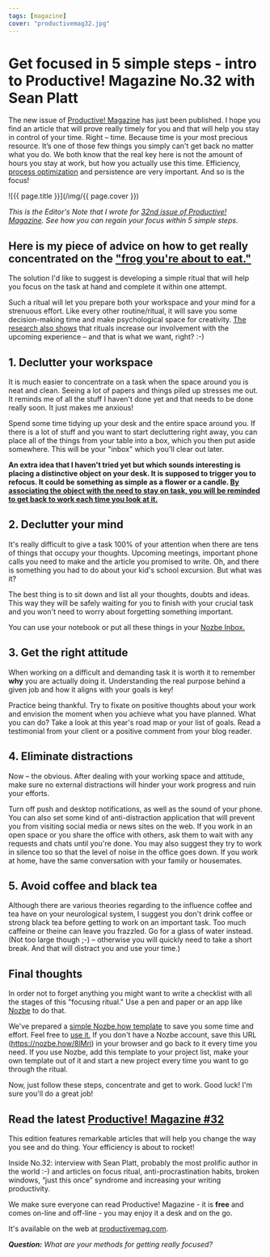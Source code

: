 ```yaml
---
tags: [magazine]
cover: "productivemag32.jpg"
---
```


# Get focused in 5 simple steps - intro to Productive! Magazine No.32 with Sean Platt

The new issue of [Productive! Magazine][32] has just been published. I hope you find an article that will prove really timely for you and that will help you stay in control of your time. Right – time. Because time is your most precious resource. It’s one of those few things you simply can't get back no matter what you do. We both know that the real key here is not the amount of hours you stay at work, but how you actually use this time. Efficiency, [process optimization][opt] and persistence are very important. And so is the focus!

<!--More-->

![{{ page.title }}](/img/{{ page.cover }})

*This is the Editor's Note that I wrote for [32nd issue of Productive! Magazine][32]. See how you can regain your focus within 5 simple steps.*

## Here is my piece of advice on how to get really concentrated on the ["frog you're about to eat."][frog]

The solution I'd like to suggest is developing a simple ritual that will help you focus on the task at hand and complete it within one attempt.

Such a ritual will let you prepare both your workspace and your mind for a strenuous effort. Like every other routine/ritual, it will save you some decision-making time and make psychological space for creativity. [The research also shows][rit-res] that rituals increase our involvement with the upcoming experience – and that is what we want, right? :-)

## 1. Declutter your workspace

It is much easier to concentrate on a task when the space around you is neat and clean. Seeing a lot of papers and things piled up stresses me out. It reminds me of all the stuff I haven't done yet and that needs to be done really soon. It just makes me anxious!

Spend some time tidying up your desk and the entire space around you. If there is a lot of stuff and you want to start decluttering right away, you can place all of the things from your table into a box, which you then put aside somewhere. This will be your "inbox" which you'll clear out later.

**An extra idea that I haven't tried yet but which sounds interesting is placing a distinctive object on your desk. It is supposed to trigger you to refocus. It could be something as simple as a flower or a candle. [By associating the object with the need to stay on task, you will be reminded to get back to work each time you look at it.][object]**

## 2.  Declutter your mind

It's really difficult to give a task 100% of your attention when there are tens of things that occupy your thoughts. Upcoming meetings, important phone calls you need to make and the article you promised to write. Oh, and there is something you had to do about your kid's school excursion. But what was it?

The best thing is to sit down and list all your thoughts, doubts and ideas. This way they will be safely waiting for you to finish with your crucial task and you won't need to worry about forgetting something important.

You can use your notebook or put all these things in your [Nozbe Inbox.][inbox]

## 3. Get the right attitude

When working on a difficult and demanding task it is worth it to remember **why** you are actually doing it. Understanding the real purpose behind a given job and how it aligns with your goals is key!

Practice being thankful. Try to fixate on positive thoughts about your work and envision the moment when you achieve what you have planned. What you can do? Take a look at this year's road map or your list of goals. Read a testimonial from your client or a positive comment from your blog reader.

## 4. Eliminate distractions

Now – the obvious. After dealing with your working space and attitude, make sure no external distractions will hinder your work progress and ruin your efforts.

Turn off push and desktop notifications, as well as the sound of your phone. You can also set some kind of anti-distraction application that will prevent you from visiting social media or news sites on the web. If you work in an open space or you share the office with others, ask them to wait with any requests and chats until you're done. You may also suggest they try to work in silence too so that the level of noise in the office goes down. If you work at home, have the same conversation with your family or housemates.

## 5. Avoid coffee and black tea

Although there are various theories regarding to the influence coffee and tea have on your neurological system, I suggest you don't drink coffee or strong black tea before getting to work on an important task. Too much caffeine or theine can leave you frazzled. Go for a glass of water instead. (Not too large though ;-) – otherwise you will quickly need to take a short break. And that will distract you and use your time.)

## Final thoughts

In order not to forget anything you might want to write a checklist with all the stages of this "focusing ritual." Use a pen and paper or an app like [Nozbe][] to do that.

We've prepared a [simple Nozbe.how template][templ-ritual] to save you some time and effort. Feel free to [use it.][templ-ritual] If you don't have a Nozbe account, save this URL (https://nozbe.how/8lMri) in your browser and go back to it every time you need. If you use Nozbe, add this template to your project list, make your own template out of it and start a new project every time you want to go through the ritual.

Now, just follow these steps, concentrate and get to work. Good luck! I'm sure you'll do a great job!

## Read the latest [Productive! Magazine #32][32]

This edition features remarkable articles that will help you change the way you see and do thing. Your efficiency is about to rocket!

Inside No.32: interview with Sean Platt, probably the most prolific author in the world :-) and articles on focus ritual, anti-procrastination habits, broken windows, “just this once” syndrome and increasing your writing productivity.

We make sure everyone can read Productive! Magazine - it is **free** and comes on-line and off-line - you may enjoy it a desk and on the go. 

It's available on the web at [productivemag.com][32].

***Question:*** *What are your methods for getting really focused?*



[opt]: http://productivemag.com/31/from-the-editor "Workflow optimization = Workflow optimization article by Michael Sliwinski"
[frog]: http://www.amazon.com/Eat-That-Frog-Great-Procrastinating/dp/1576754227 "Eat That Frog = Eat That Frog by Brian Tracy"
[rit-res]: https://www.psychologytoday.com/blog/the-edge-choice/201308/why-do-we-engage-in-rituals "Why do we engage in rituals = An article in Psychology Today"
[object]: http://www.entrepreneur.com/article/225097 "7 Steps to Regaining Your Focus = 7 Steps to Regaining Your Focus"
[inbox]: https://nozbe.com/help/#lesson-1-how-to-put "Lesson 1 of the '10 Steps to Ultimate Productivity' course = Lesson 1: How to Put Everything into Your Inbox."
[templ-ritual]: https://nozbe.how/8lMri "Your checklist = This template will help you run the ritual every time you wish to get focused"
[32]: http://productivemag.com/32
[ios]: https://productivemag.remag.me/go/en
[and]: https://productivemag.remag.me/go/ena
[Nozbe]: https://nozbe.com/